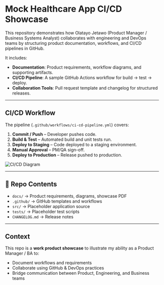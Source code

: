 # Mock Healthcare App CI/CD Showcase

This repository demonstrates how Olatayo Jetawo (Product Manager / Business Systems Analyst) collaborates with engineering and DevOps teams by structuring product documentation, workflows, and CI/CD pipelines in GitHub.

It includes:
- **Documentation**: Product requirements, workflow diagrams, and supporting artifacts.
- **CI/CD Pipeline**: A sample GitHub Actions workflow for build → test → deploy.
- **Collaboration Tools**: Pull request template and changelog for structured releases.

---

##  CI/CD Workflow
The pipeline (`.github/workflows/ci-cd-pipeline.yml`) covers:

1. **Commit / Push** – Developer pushes code.
2. **Build & Test** – Automated build and unit tests run.
3. **Deploy to Staging** – Code deployed to a staging environment.
4. **Manual Approval** – PM/QA sign-off.
5. **Deploy to Production** – Release pushed to production.

![CI/CD Diagram](docs/ci_cd_workflow.png)

---

## 📂 Repo Contents
- `docs/` → Product requirements, diagrams, showcase PDF
- `.github/` → GitHub templates and workflows
- `src/` → Placeholder application source
- `tests/` → Placeholder test scripts
- `CHANGELOG.md` → Release notes

---

##  Context
This repo is a **work product showcase** to illustrate my ability as a Product Manager / BA to:
- Document workflows and requirements
- Collaborate using GitHub & DevOps practices
- Bridge communication between Product, Engineering, and Business teams
